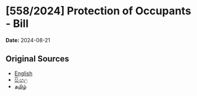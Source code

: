 # [558/2024] Protection of Occupants - Bill

**Date:** 2024-08-21

## Original Sources

- [English](https://documents.gov.lk/view/bills/2024/8/558-2024_E.pdf)
- [සිංහල](https://documents.gov.lk/view/bills/2024/8/558-2024_S.pdf)
- [தமிழ்](https://documents.gov.lk/view/bills/2024/8/558-2024_T.pdf)

